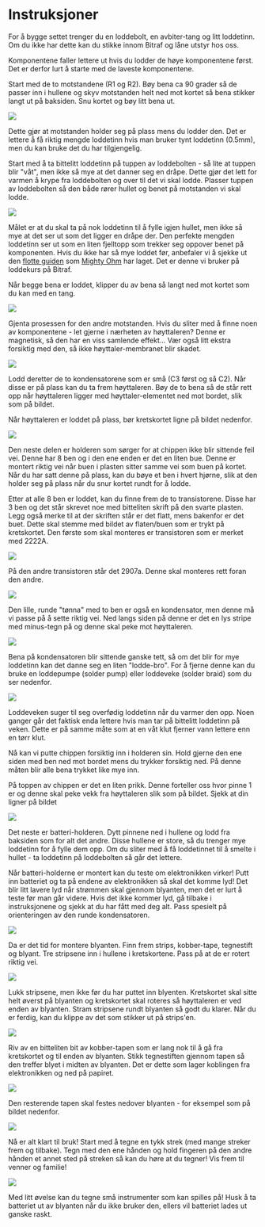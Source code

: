 # Instruksjoner
For å bygge settet trenger du en loddebolt, en avbiter-tang og litt loddetinn. Om du ikke har dette kan du stikke innom Bitraf og låne utstyr hos oss.

Komponentene faller lettere ut hvis du lodder de høye komponentene først. Det er derfor lurt å starte med de laveste komponentene. 

Start med de to motstandene (R1 og R2). Bøy bena ca 90 grader så de passer inn i hullene og skyv motstanden helt ned mot kortet så bena stikker langt ut på baksiden. Snu kortet og bøy litt bena ut.

![](Drawdio_1_bent_legs.png)

Dette gjør at motstanden holder seg på plass mens du lodder den. Det er lettere å få riktig mengde loddetinn hvis man bruker tynt loddetinn (0.5mm), men du kan bruke det du har tilgjengelig.

Start med å ta bittelitt loddetinn på tuppen av loddebolten - så lite at tuppen blir "våt", men ikke så mye at det danner seg en dråpe. Dette gjør det lett for varmen å krype fra loddebolten og over til det vi skal lodde. Plasser tuppen av loddebolten så den både rører hullet og benet på motstanden vi skal lodde.

![](Drawdio_2_soldering.png)

Målet er at du skal ta på nok loddetinn til å fylle igjen hullet, men ikke så mye at det ser ut som det ligger en dråpe der. Den perfekte mengden loddetinn ser ut som en liten fjelltopp som trekker seg oppover benet på komponenten. Hvis du ikke har så mye loddet før, anbefaler vi å sjekke ut den [flotte guiden](FullSolderComic_EN.pdf) som [Mighty Ohm](https://mightyohm.com/blog/2011/04/soldering-is-easy-comic-book/) har laget. Det er denne vi bruker på loddekurs på Bitraf.

Når begge bena er loddet, klipper du av bena så langt ned mot kortet som du kan med en tang.

![](Drawdio_3_cut.png)

Gjenta prosessen for den andre motstanden. Hvis du sliter med å finne noen av komponentene - let gjerne i nærheten av høyttaleren? Denne er magnetisk, så den har en viss samlende effekt... Vær også litt ekstra forsiktig med den, så ikke høyttaler-membranet blir skadet.

![](Drawdio_4_magnet.png)

Lodd deretter de to kondensatorene som er små (C3 først og så C2). Når disse er på plass kan du ta frem høyttaleren. Bøy de to bena så de står rett opp når høyttaleren ligger med høyttaler-elementet ned mot bordet, slik som på bildet.

Når høyttaleren er loddet på plass, bør kretskortet ligne på bildet nedenfor.

![](Drawdio_5_status.png)

Den neste delen er holderen som sørger for at chippen ikke blir sittende feil vei. Denne har 8 ben og i den ene enden er det en liten bue. Denne er montert riktig vei når buen i plasten sitter samme vei som buen på kortet. Når du har satt denne på plass, kan du bøye et ben i hvert hjørne, slik at den holder seg på plass når du snur kortet rundt for å lodde.

Etter at alle 8 ben er loddet, kan du finne frem de to transistorene. Disse har 3 ben og det står skrevet noe med bitteliten skrift på den svarte plasten. Legg også merke til at der skriften står er det flatt, mens bakenfor er det buet. Dette skal stemme med bildet av flaten/buen som er trykt på kretskortet. Den første som skal monteres er transistoren som er merket med 2222A.

![](Drawdio_6_2222a.png)

På den andre transistoren står det 2907a. Denne skal monteres rett foran den andre.

![](Drawdio_7_2907a.png)

Den lille, runde "tønna" med to ben er også en kondensator, men denne må vi passe på å sette riktig vei. Ned langs siden på denne er det en lys stripe med minus-tegn på og denne skal peke mot høyttaleren.

![](Drawdio_8_kondis.png)

Bena på kondensatoren blir sittende ganske tett, så om det blir for mye loddetinn kan det danne seg en liten "lodde-bro". For å fjerne denne kan du bruke en loddepumpe (solder pump) eller loddeveke (solder braid) som du ser nedenfor. 

![](Drawdio_9_braid.png)

Loddeveken suger til seg overfødig loddetinn når du varmer den opp. Noen ganger går det faktisk enda lettere hvis man tar på bittelitt loddetinn på veken. Dette er på samme måte som at en våt klut fjerner vann lettere enn en tørr klut.

Nå kan vi putte chippen forsiktig inn i holderen sin. Hold gjerne den ene siden med ben ned mot bordet mens du trykker forsiktig ned. På denne måten blir alle bena trykket like mye inn.

På toppen av chippen er det en liten prikk. Denne forteller oss hvor pinne 1 er og denne skal peke vekk fra høyttaleren slik som på bildet. Sjekk at din ligner på bildet

![](Drawdio_10_chip.png)

Det neste er batteri-holderen. Dytt pinnene ned i hullene og lodd fra baksiden som for alt det andre. Disse hullene er store, så du trenger mye loddetinn for å fylle dem opp. Om du sliter med å få loddetinnet til å smelte i hullet - ta loddetinn på loddebolten så går det lettere.

Når batteri-holderne er montert kan du teste om elektronikken virker! Putt inn batteriet og ta på endene av elektronikken så skal det komme lyd! Det blir litt lavere lyd når strømmen skal gjennom blyanten, men det er lurt å teste før man går videre. Hvis det ikke kommer lyd, gå tilbake i instruksjonene og sjekk at du har fått med deg alt. Pass spesielt på orienteringen av den runde kondensatoren.

![](Drawdio_11_testing.png)

Da er det tid for montere blyanten. Finn frem strips, kobber-tape, tegnestift og blyant. Tre stripsene inn i hullene i kretskortene. Pass på at de er rotert riktig vei.

![](Drawdio_12_mounting.png)

Lukk stripsene, men ikke før du har puttet inn blyenten. Kretskortet skal sitte helt øverst på blyanten og kretskortet skal roteres så høyttaleren er ved enden av blyanten. Stram stripsene rundt blyanten så godt du klarer. Når du er ferdig, kan du klippe av det som stikker ut på strips'en. 

![](Drawdio_13_cut_strips.png)

Riv av en bitteliten bit av kobber-tapen som er lang nok til å gå fra kretskortet og til enden av blyanten. Stikk tegnestiften gjennom tapen så den treffer blyet i midten av blyanten. Det er dette som lager koblingen fra elektronikken og ned på papiret.

![](Drawdio_14_push_pin.png)

Den resterende tapen skal festes nedover blyanten - for eksempel som på bildet nedenfor.

![](Drawdio_15_tape.png)

Nå er alt klart til bruk! Start med å tegne en tykk strek (med mange streker frem og tilbake). Tegn med den ene hånden og hold fingeren på den andre hånden et annet sted på streken så kan du høre at du tegner! Vis frem til venner og familie!

![](Drawdio_16_finished.png)

Med litt øvelse kan du tegne små instrumenter som kan spilles på! Husk å ta batteriet ut av blyanten når du ikke bruker den, ellers vil batteriet lades ut ganske raskt.